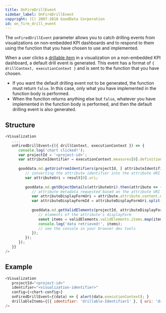```yaml
---
title: OnFireDrillEvent
sidebar_label: OnFireDrillEvent
copyright: (C) 2007-2018 GoodData Corporation
id: on_fire_drill_event
---
```


The `onFiredDrillEvent` parameter allows you to catch drilling events from visualizations on non-embedded KPI dashboards and to respond to them using the function that you have chosen to use and implemented.

When a user clicks a [drillable item](https://confluence.intgdc.com/display/VS/DrillableItem) in a visualization on a non-embedded KPI dashboard, a default drill event is generated. This event has a format of `{ drillContext, executionContext }` and is sent to the function that you have chosen.

* If you want the default drilling event not to be generated, the function must return `false`. In this case, only what you have implemented in the function body is performed.
* When the function returns anything else but `false`, whatever you have implemented in the function body is performed, and then the default drilling event is also generated.

## Structure

```javascript
<Visualization
   ....
   onFiredDrillEvent={({ drillContext, executionContext }) => {
      console.log('chart clicked!');
      var projectId = '<project-id>';
      var attributeIdentifier = executionContext.measures[0].definition.measure.item.identifier;
 
      gooddata.md.getUrisFromIdentifiers(projectId, [ attributeIdentifier ]).then(result => {
         // converting the attribute identifier into the attribute URI
         var attributeUri = result[0].uri;
 
         gooddata.md.getObjectDetails(attributeUri).then(attribute => {
            // attribute metadata requested based on the attribute URI
            var attributeDisplayFormUri = attribute.attribute.content.displayForms[0].meta.uri;
            var attributeDisplayFormId = attributeDisplayFormUri.split('/').slice(-1)[0]; // attribute's displayForm identifier
 
            gooddata.md.getValidElements(projectId, attributeDisplayFormId).then(validElements => {
               // elements of the attribute's displayForm
               const items = validElements.validElements.items.map(item => item.element);
               console.log('data retrieved!', items);
               // see the console in your browser dev tools
            });
         });
      });
   }}
/>
```

## Example

```javascript
<Visualization
   projectId="<project-id>"
   identifier="<visualization-identifier>"
   config={<chart-config>}
   onFiredDrillEvent={(data) => { alert(data.executionContext); }
   drillableItems={[{ identifier: 'drillable-Identifier1' }, { uri: 'drillable-Uri2' }]}
/>
```
